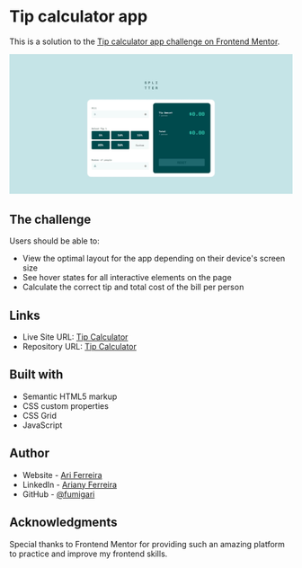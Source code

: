 # Tip calculator app

This is a solution to the [Tip calculator app challenge on Frontend Mentor](https://www.frontendmentor.io/challenges/tip-calculator-app-ugJNGbJUX). 

![](./screenshots/desktop.jpg)


##  The challenge

Users should be able to:

- View the optimal layout for the app depending on their device's screen size
- See hover states for all interactive elements on the page
- Calculate the correct tip and total cost of the bill per person

## Links

- Live Site URL: [Tip Calculator](https://ariferreira.com/tip-calculator)
- Repository URL: [Tip Calculator](https://github.com/fumigari/tip-calculator)


## Built with

- Semantic HTML5 markup
- CSS custom properties
- CSS Grid
- JavaScript

## Author

- Website - [Ari Ferreira](https://ariferreira.com)
- LinkedIn - [Ariany Ferreira](https://www.linkedin.com/in/arianysferreira/)
- GitHub - [@fumigari](https://github.com/fumigari)

## Acknowledgments

Special thanks to Frontend Mentor for providing such an amazing platform to practice and improve my frontend skills.

